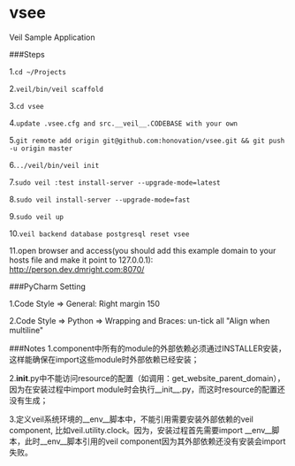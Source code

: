 vsee
=====
Veil Sample Application

###Steps

1.`cd ~/Projects`

2.`veil/bin/veil scaffold`

3.`cd vsee`

4.`update .vsee.cfg and src.__veil__.CODEBASE with your own`

5.`git remote add origin git@github.com:honovation/vsee.git && git push -u origin master`

6.`../veil/bin/veil init`

7.`sudo veil :test install-server --upgrade-mode=latest`

8.`sudo veil install-server --upgrade-mode=fast`

9.`sudo veil up`

10.`veil backend database postgresql reset vsee`

11.open browser and access(you should add this example domain to your hosts file and make it point to 127.0.0.1): http://person.dev.dmright.com:8070/

###PyCharm Setting

1.Code Style => General: Right margin 150

2.Code Style => Python => Wrapping and Braces: un-tick all "Align when multiline"

###Notes
1.component中所有的module的外部依赖必须通过INSTALLER安装，这样能确保在import这些module时外部依赖已经安装；

2.__init__.py中不能访问resource的配置（如调用：get_website_parent_domain），因为在安装过程中import module时会执行__init__.py，而这时resource的配置还没有生成；

3.定义veil系统环境的__env__脚本中，不能引用需要安装外部依赖的veil component, 比如veil.utility.clock。因为，安装过程首先需要import __env__脚本，此时__env__脚本引用的veil component因为其外部依赖还没有安装会import失败。
